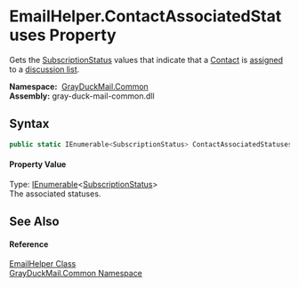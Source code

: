 EmailHelper.ContactAssociatedStatuses Property
==============================================
Gets the [SubscriptionStatus][1] values that indicate that a [Contact][2] is [assigned][3] to a [discussion list][4].

  **Namespace:**  [GrayDuckMail.Common][5]  
  **Assembly:** gray-duck-mail-common.dll

Syntax
------

```csharp
public static IEnumerable<SubscriptionStatus> ContactAssociatedStatuses { get; }
```

#### Property Value
Type: [IEnumerable][6]&lt;[SubscriptionStatus][1]>  
 The associated statuses. 

See Also
--------

#### Reference
[EmailHelper Class][7]  
[GrayDuckMail.Common Namespace][5]  

[1]: ../../GrayDuckMail.Common.Database/SubscriptionStatus/README.md
[2]: ../../GrayDuckMail.Common.Database/Contact/README.md
[3]: ../../GrayDuckMail.Common.Database/ContactSubscription/README.md
[4]: ../../GrayDuckMail.Common.Database/DiscussionList/README.md
[5]: ../README.md
[6]: https://docs.microsoft.com/dotnet/api/system.collections.generic.ienumerable-1
[7]: README.md